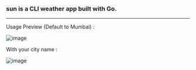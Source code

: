 ### sun is a CLI weather app built with Go.

---

Usage Preview (Default to Mumbai) :

![image](https://github.com/amitsuthar69/sun/assets/111864432/f1fa2e87-18be-41a9-bfa5-12ed771daa2c)

With your city name :

![image](https://github.com/amitsuthar69/sun/assets/111864432/691e4c57-7a6c-403e-a5eb-be543eb5fe7e)
